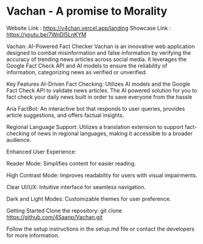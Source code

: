 # Vachan - A promise to Morality 

Website Link : https://v4chan.vercel.app/landing
Showcase Link : https://youtu.be/7WnDl5LnKYM

Vachan: AI-Powered Fact Checker
Vachan is an innovative web application designed to combat misinformation and false information by verifying the accuracy of trending news articles across social media. It leverages the Google Fact Check API and AI models to ensure the reliability of information, categorizing news as verified or unverified.

Key Features
AI-Driven Fact Checking: Utilizes AI models and the Google Fact Check API to validate news articles.
The AI powered solution for you to fact check your daily news built in order to save everyone from the hassle

Aria FactBot: An interactive bot that responds to user queries, provides article suggestions, and offers factual insights.

Regional Language Support: Utilizes a translation extension to support fact-checking of news in regional languages, making it accessible to a broader audience.

Enhanced User Experience:

Reader Mode: Simplifies content for easier reading.

High Contrast Mode: Improves readability for users with visual impairments.

Clear UI/UX: Intuitive interface for seamless navigation.

Dark and Light Modes: Customizable themes for user preference.

Getting Started
Clone the repository: git clone https://github.com/4Saanp/Vachan.git

Follow the setup instructions in the setup.md file or contact the developers for more information.

 


